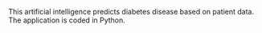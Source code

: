 This artificial intelligence predicts diabetes disease based on patient data. The application is coded in Python.
